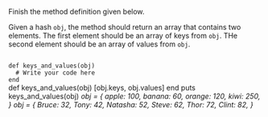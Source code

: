 Finish the method definition given below.

Given a hash `obj`, the method should return an array that contains two elements. The first element should be an array of keys from `obj`. THe second element should be an array of values from `obj`.

<codeblock language="ruby" type="exercise" testMode="multipleInput">
<code>
def keys_and_values(obj)
  # Write your code here
end
</code>

<solution>
def keys_and_values(obj)
  [obj.keys, obj.values]
end
</solution>

<testcases>
<caller>
puts keys_and_values(obj)
</caller>
<testcase>
<i>
obj = {
  apple: 100,
  banana: 60,
  orange: 120,
  kiwi: 250,
}
</i>
</testcase>
<testcase>
<i>
obj = {
  Bruce: 32,
  Tony: 42,
  Natasha: 52,
  Steve: 62,
  Thor: 72,
  Clint: 82,
}
</i>
</testcase>
</testcases>
</codeblock>